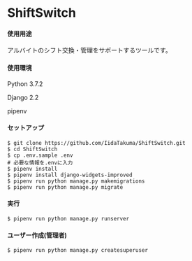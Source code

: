 
# ShiftSwitch

#### 使用用途

アルバイトのシフト交換・管理をサポートするツールです。



#### 使用環境

Python 3.7.2

Django 2.2

pipenv



#### セットアップ

```shell
$ git clone https://github.com/IidaTakuma/ShiftSwitch.git
$ cd ShiftSwitch
$ cp .env.sample .env
# 必要な情報を.envに入力
$ pipenv install
$ pipenv install django-widgets-improved
$ pipenv run python manage.py makemigrations
$ pipenv run python manage.py migrate
```


#### 実行

```shell
$ pipenv run python manage.py runserver
```

#### ユーザー作成(管理者)

```shell
$ pipenv run python manage.py createsuperuser
```





